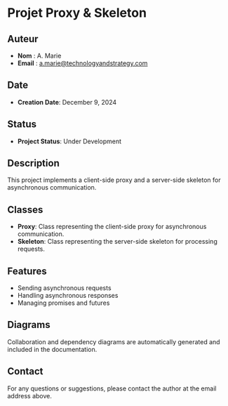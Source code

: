 # Projet Proxy & Skeleton

## Auteur
- **Nom** : A. Marie
- **Email** : a.marie@technologyandstrategy.com

## Date
- **Creation Date**: December 9, 2024

## Status
- **Project Status**: Under Development

## Description
This project implements a client-side proxy and a server-side skeleton for asynchronous communication.

## Classes
- **Proxy**: Class representing the client-side proxy for asynchronous communication.
- **Skeleton**: Class representing the server-side skeleton for processing requests.

## Features
- Sending asynchronous requests
- Handling asynchronous responses
- Managing promises and futures

## Diagrams
Collaboration and dependency diagrams are automatically generated and included in the documentation.

## Contact
For any questions or suggestions, please contact the author at the email address above.